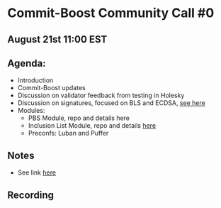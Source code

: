 # Commit-Boost Community Call #0
## August 21st 11:00 EST
## Agenda:
- Introduction
- Commit-Boost updates
- Discussion on validator feedback from testing in Holesky
- Discussion on signatures, focused on BLS and ECDSA, [see here](https://github.com/Commit-Boost/pm/issues/1#issue-2466852087)
- Modules:
  - PBS Module, repo and details here
  - Inclusion List Module, repo and details [here](https://github.com/eserilev/il-boost)
  - Preconfs: Luban and Puffer

## Notes
- See link [here](https://docs.google.com/document/d/12dkiY3kxF4cjoeDHOo__--y1P_tTsA5szKlRyDCs-Ek/edit)

## Recording

